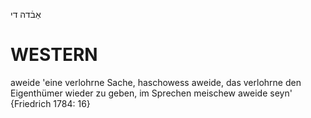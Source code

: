 אַבֿדה
די

WESTERN
========

aweide 'eine verlohrne Sache, haschowess aweide, das verlohrne den Eigenthümer wieder zu geben, im Sprechen meischew aweide seyn' {Friedrich 1784: 16}
